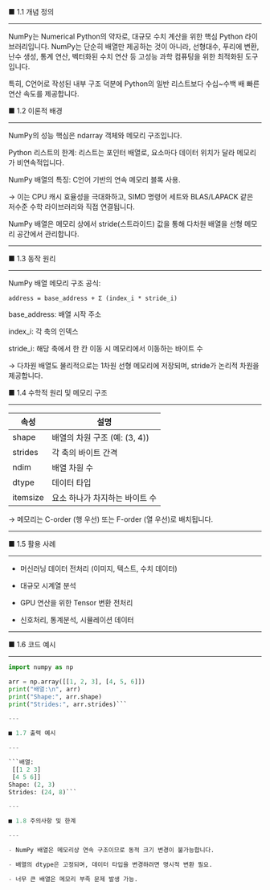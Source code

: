 ■ 1.1 개념 정의  

---
NumPy는 Numerical Python의 약자로, 대규모 수치 계산을 위한 핵심 Python 라이브러리입니다. NumPy는 단순히 배열만 제공하는 것이 아니라, 선형대수, 푸리에 변환, 난수 생성, 통계 연산, 벡터화된 수치 연산 등 고성능 과학 컴퓨팅을 위한 최적화된 도구입니다.

특히, C언어로 작성된 내부 구조 덕분에 Python의 일반 리스트보다 수십~수백 배 빠른 연산 속도를 제공합니다.

■ 1.2 이론적 배경  

---  

NumPy의 성능 핵심은 ndarray 객체와 메모리 구조입니다.

Python 리스트의 한계: 리스트는 포인터 배열로, 요소마다 데이터 위치가 달라 메모리가 비연속적입니다.

NumPy 배열의 특징: C언어 기반의 연속 메모리 블록 사용.

→ 이는 CPU 캐시 효율성을 극대화하고, SIMD 명령어 세트와 BLAS/LAPACK 같은 저수준 수학 라이브러리와 직접 연결됩니다.

NumPy 배열은 메모리 상에서 stride(스트라이드) 값을 통해 다차원 배열을 선형 메모리 공간에서 관리합니다.  

---  

■ 1.3 동작 원리  

---  

NumPy 배열 메모리 구조 공식:


```address = base_address + Σ (index_i * stride_i)```  
  
base_address: 배열 시작 주소
  
index_i: 각 축의 인덱스
  
stride_i: 해당 축에서 한 칸 이동 시 메모리에서 이동하는 바이트 수
  
→ 다차원 배열도 물리적으로는 1차원 선형 메모리에 저장되며, stride가 논리적 차원을 제공합니다.
  
■ 1.4 수학적 원리 및 메모리 구조  

---  

| 속성       | 설명                    |
| -------- | --------------------- |
| shape    | 배열의 차원 구조 (예: (3, 4)) |
| strides  | 각 축의 바이트 간격           |
| ndim     | 배열 차원 수               |
| dtype    | 데이터 타입                |
| itemsize | 요소 하나가 차지하는 바이트 수     |


→ 메모리는 C-order (행 우선) 또는 F-order (열 우선)로 배치됩니다.

---

■ 1.5 활용 사례

---  

- 머신러닝 데이터 전처리 (이미지, 텍스트, 수치 데이터)

- 대규모 시계열 분석

- GPU 연산을 위한 Tensor 변환 전처리

- 신호처리, 통계분석, 시뮬레이션 데이터
---

■ 1.6 코드 예시

----

```python
import numpy as np

arr = np.array([[1, 2, 3], [4, 5, 6]])
print("배열:\n", arr)
print("Shape:", arr.shape)
print("Strides:", arr.strides)```

---

■ 1.7 출력 예시

---

```배열:
 [[1 2 3]
 [4 5 6]]
Shape: (2, 3)
Strides: (24, 8)```

---

■ 1.8 주의사항 및 한계

---

- NumPy 배열은 메모리상 연속 구조이므로 동적 크기 변경이 불가능합니다.

- 배열의 dtype은 고정되며, 데이터 타입을 변경하려면 명시적 변환 필요.

- 너무 큰 배열은 메모리 부족 문제 발생 가능.
